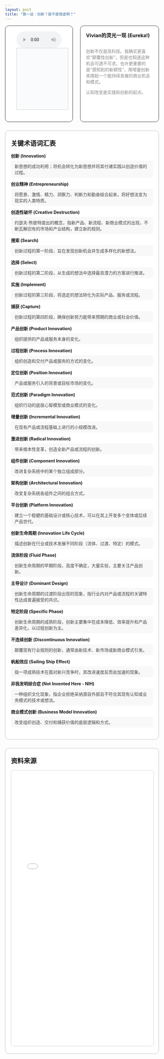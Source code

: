 ```yaml
---
layout: post
title: "第一话：创新？是不是很虚啊？"
---
```


<!-- 上方：音频+字幕 | Vivian 的灵光一现 -->
<div style="display: flex; gap: 24px; margin-bottom: 2em; align-items: stretch; max-height: 340px; min-height: 240px; max-width: 1000 px">
  <!-- 左上：音频+字幕 -->
  <div style="flex: 2 1 0; display: flex; flex-direction: column; justify-content: flex-start; border: 1px solid #222; border-radius: 12px; padding: 18px 36px; background: #fff;">
    <audio id="audio-ep1" controls style="width: 100%; max-width: 700px;">
      <source src="/class/assets/podcasts/innovation_ep1.wav" type="audio/wav">
      您的浏览器不支持 audio 元素。
    </audio>
    <div id="lrc-container-ep1" style="width: 100%; max-width: 700px; max-height: 240px; min-height: 180px; overflow-y: auto; border: 1px solid #ccc; padding: 10px; background: #fafbfc; margin-bottom: 1.5em;">
      <ul id="lrc-list-ep1" style="margin:0; padding:0;"></ul>
    </div>
  </div>
  <!-- 右上：Vivian 的灵光一现 -->
  <div style="flex: 1 1 0; border: 1px solid #222; border-radius: 12px; padding: 18px; background: #fff; min-width: 220px; max-height: 340px; display: flex; flex-direction: column;">
    <h3 style="margin-top:0;">Vivian的灵光一现 (Eureka!)</h3>
    <div style="flex:1; height: 100%; overflow-y: auto; min-height: 120px; color: #888;">
      <p> 创新不仅是高科技。我确实更喜欢“颠覆性创新”，但是也知道这种机会可遇不可求。也许更重要的是“感知到的新颖性”，用增量创新来撑起一个能持续发展的商业机会和模式。</p> 
      <p>认知改变是实践和创新的起点。</p>
    </div>
  </div>
</div>

<!-- 下方：关键术语表 | 资料来源 -->
<div style="margin-bottom:2em; border:1.5px solid #bbb; border-radius:12px; background:#fff; padding:24px 18px; max-width:1000px;">
  <h2 style="margin-top:0;">关键术语词汇表</h2>
  <ul style="list-style:none; padding:0; margin-top:1em;">
    <li style="margin-bottom:10px;">
      <div style="font-weight:bold;">创新 (Innovation)</div>
      <div style="margin-top:6px; color:#444; background:#f8f8f8; border-radius:6px; padding:8px 12px;">
        新思想的成功利用；将机会转化为新思想并将其付诸实践以创造价值的过程。
      </div>
    </li>
    <li style="margin-bottom:10px;">
      <div style="font-weight:bold;">创业精神 (Entrepreneurship)</div>
      <div style="margin-top:6px; color:#444; background:#f8f8f8; border-radius:6px; padding:8px 12px;">
        将愿景、激情、精力、洞察力、判断力和勤奋结合起来，将好想法变为现实的人类特质。
      </div>
    </li>
    <li style="margin-bottom:10px;">
      <div style="font-weight:bold;">创造性破坏 (Creative Destruction)</div>
      <div style="margin-top:6px; color:#444; background:#f8f8f8; border-radius:6px; padding:8px 12px;">
        约瑟夫·熊彼特提出的概念，指新产品、新流程、新商业模式的出现，不断瓦解旧有的市场和产业结构，建立新的规则。
      </div>
    </li>
    <li style="margin-bottom:10px;">
      <div style="font-weight:bold;">搜索 (Search)</div>
      <div style="margin-top:6px; color:#444; background:#f8f8f8; border-radius:6px; padding:8px 12px;">
        创新过程的第一阶段，旨在发现创新机会并生成多样化的新想法。
      </div>
    </li>
    <li style="margin-bottom:10px;">
      <div style="font-weight:bold;">选择 (Select)</div>
      <div style="margin-top:6px; color:#444; background:#f8f8f8; border-radius:6px; padding:8px 12px;">
        创新过程的第二阶段，从生成的想法中选择最具潜力的方案进行推进。
      </div>
    </li>
    <li style="margin-bottom:10px;">
      <div style="font-weight:bold;">实施 (Implement)</div>
      <div style="margin-top:6px; color:#444; background:#f8f8f8; border-radius:6px; padding:8px 12px;">
        创新过程的第三阶段，将选定的想法转化为实际产品、服务或流程。
      </div>
    </li>
    <li style="margin-bottom:10px;">
      <div style="font-weight:bold;">捕获 (Capture)</div>
      <div style="margin-top:6px; color:#444; background:#f8f8f8; border-radius:6px; padding:8px 12px;">
        创新过程的第四阶段，确保创新努力能带来预期的商业或社会价值。
      </div>
    </li>
    <li style="margin-bottom:10px;">
      <div style="font-weight:bold;">产品创新 (Product Innovation)</div>
      <div style="margin-top:6px; color:#444; background:#f8f8f8; border-radius:6px; padding:8px 12px;">
        组织提供的产品或服务本身的变化。
      </div>
    </li>
    <li style="margin-bottom:10px;">
      <div style="font-weight:bold;">过程创新 (Process Innovation)</div>
      <div style="margin-top:6px; color:#444; background:#f8f8f8; border-radius:6px; padding:8px 12px;">
        组织创造和交付产品或服务的方式的变化。
      </div>
    </li>
    <li style="margin-bottom:10px;">
      <div style="font-weight:bold;">定位创新 (Position Innovation)</div>
      <div style="margin-top:6px; color:#444; background:#f8f8f8; border-radius:6px; padding:8px 12px;">
        产品或服务引入的背景或目标市场的变化。
      </div>
    </li>
    <li style="margin-bottom:10px;">
      <div style="font-weight:bold;">范式创新 (Paradigm Innovation)</div>
      <div style="margin-top:6px; color:#444; background:#f8f8f8; border-radius:6px; padding:8px 12px;">
        组织行动的底层心智模型或商业模式的变化。
      </div>
    </li>
    <li style="margin-bottom:10px;">
      <div style="font-weight:bold;">增量创新 (Incremental Innovation)</div>
      <div style="margin-top:6px; color:#444; background:#f8f8f8; border-radius:6px; padding:8px 12px;">
        在现有产品或流程基础上进行的小规模改进。
      </div>
    </li>
    <li style="margin-bottom:10px;">
      <div style="font-weight:bold;">激进创新 (Radical Innovation)</div>
      <div style="margin-top:6px; color:#444; background:#f8f8f8; border-radius:6px; padding:8px 12px;">
        带来根本性变革，创造全新产品或流程的创新。
      </div>
    </li>
    <li style="margin-bottom:10px;">
      <div style="font-weight:bold;">组件创新 (Component Innovation)</div>
      <div style="margin-top:6px; color:#444; background:#f8f8f8; border-radius:6px; padding:8px 12px;">
        改进复杂系统中的某个独立组成部分。
      </div>
    </li>
    <li style="margin-bottom:10px;">
      <div style="font-weight:bold;">架构创新 (Architectural Innovation)</div>
      <div style="margin-top:6px; color:#444; background:#f8f8f8; border-radius:6px; padding:8px 12px;">
        改变复杂系统各组件之间的组合方式。
      </div>
    </li>
    <li style="margin-bottom:10px;">
      <div style="font-weight:bold;">平台创新 (Platform Innovation)</div>
      <div style="margin-top:6px; color:#444; background:#f8f8f8; border-radius:6px; padding:8px 12px;">
        建立一个稳健的基础设计或核心技术，可以在其上开发多个变体或后续产品世代。
      </div>
    </li>
    <li style="margin-bottom:10px;">
      <div style="font-weight:bold;">创新生命周期 (Innovation Life Cycle)</div>
      <div style="margin-top:6px; color:#444; background:#f8f8f8; border-radius:6px; padding:8px 12px;">
        描述创新在行业或技术发展不同阶段（流体、过渡、特定）的模式。
      </div>
    </li>
    <li style="margin-bottom:10px;">
      <div style="font-weight:bold;">流体阶段 (Fluid Phase)</div>
      <div style="margin-top:6px; color:#444; background:#f8f8f8; border-radius:6px; padding:8px 12px;">
        创新生命周期的早期阶段，高度不确定，大量实验，主要关注产品创新。
      </div>
    </li>
    <li style="margin-bottom:10px;">
      <div style="font-weight:bold;">主导设计 (Dominant Design)</div>
      <div style="margin-top:6px; color:#444; background:#f8f8f8; border-radius:6px; padding:8px 12px;">
        创新生命周期的过渡阶段出现的现象，指行业内对产品或流程的关键特性达成普遍接受的共识。
      </div>
    </li>
    <li style="margin-bottom:10px;">
      <div style="font-weight:bold;">特定阶段 (Specific Phase)</div>
      <div style="margin-top:6px; color:#444; background:#f8f8f8; border-radius:6px; padding:8px 12px;">
        创新生命周期的成熟阶段，创新主要集中在成本降低、效率提升和产品差异化，以过程创新为主。
      </div>
    </li>
    <li style="margin-bottom:10px;">
      <div style="font-weight:bold;">不连续创新 (Discontinuous Innovation)</div>
      <div style="margin-top:6px; color:#444; background:#f8f8f8; border-radius:6px; padding:8px 12px;">
        颠覆现有行业规则的创新，通常由新技术、新市场或新商业模式引发。
      </div>
    </li>
    <li style="margin-bottom:10px;">
      <div style="font-weight:bold;">帆船效应 (Sailing Ship Effect)</div>
      <div style="margin-top:6px; color:#444; background:#f8f8f8; border-radius:6px; padding:8px 12px;">
        指一项成熟技术在面对新兴竞争时，其改进速度反而会加速的现象。
      </div>
    </li>
    <li style="margin-bottom:10px;">
      <div style="font-weight:bold;">非我发明综合症 (Not Invented Here - NIH)</div>
      <div style="margin-top:6px; color:#444; background:#f8f8f8; border-radius:6px; padding:8px 12px;">
        一种组织文化现象，指企业拒绝采纳源自外部且不符合其现有认知或业务模式的技术或想法。
      </div>
    </li>
    <li style="margin-bottom:10px;">
      <div style="font-weight:bold;">商业模式创新 (Business Model Innovation)</div>
      <div style="margin-top:6px; color:#444; background:#f8f8f8; border-radius:6px; padding:8px 12px;">
        改变组织创造、交付和捕获价值的底层逻辑和方式。
      </div>
    </li>
  </ul>
</div>

<!-- 资料来源模块 -->
<div style="margin-bottom: 2em; border: 1.5px solid #bbb; border-radius: 12px; background: #fff; padding: 24px 18px; max-width: 1000px; max-height: 1100px;">
  <h2 style="margin-top: 0;">资料来源</h2>
  <iframe src="/class/assets/podcasts/Chapter 1.pdf" width="100%" height="900px" style="border:1px solid #ccc; border-radius:8px;"></iframe>
</div>

<script>
async function fetchLRC(url) {
  const res = await fetch(url);
  return await res.text();
}
function parseLRC(lrc) {
  const lines = lrc.split('\n');
  const result = [];
  const timeExp = /^(\d{2}):(\d{2})\s+/;
  for (let line of lines) {
    const match = timeExp.exec(line);
    if (match) {
      const min = parseInt(match[1]);
      const sec = parseInt(match[2]);
      const time = min * 60 + sec;
      const text = line.replace(timeExp, '').trim();
      result.push({ time, text });
    }
  }
  return result;
}
function renderLRC(lrcArr) {
  const ul = document.getElementById('lrc-list-ep1');
  ul.innerHTML = '';
  lrcArr.forEach((item, idx) => {
    const li = document.createElement('li');
    li.textContent = item.text;
    li.setAttribute('data-idx', idx);
    li.style.listStyle = 'none';
    ul.appendChild(li);
  });
}
function syncLRC(audio, lrcArr) {
  const ul = document.getElementById('lrc-list-ep1');
  audio.addEventListener('timeupdate', () => {
    const currentTime = audio.currentTime;
    let idx = 0;
    for (let i = 0; i < lrcArr.length; i++) {
      if (currentTime >= lrcArr[i].time) idx = i;
      else break;
    }
    ul.querySelectorAll('li').forEach(li => li.classList.remove('active'));
    const activeLi = ul.querySelector(`li[data-idx=\"${idx}\"]`);
    if (activeLi) {
      activeLi.classList.add('active');
      activeLi.scrollIntoView({ behavior: 'smooth', block: 'center' });
    }
  });
}
(async function() {
  const lrcText = await fetchLRC('/class/assets/podcasts/innovation_ep1.txt');
  const lrcArr = parseLRC(lrcText);
  renderLRC(lrcArr);
  const audio = document.getElementById('audio-ep1');
  syncLRC(audio, lrcArr);
})();

function setAudioSpeed(rate) {
  var audio = document.getElementById('audio-ep1');
  audio.playbackRate = rate;
}
</script>
<style>
#lrc-list-ep1 li.active {
  color: #fff;
  background: #0078d7;
  font-weight: bold;
}
#lrc-list-ep1 li {
  padding: 2px 0;
  transition: background 0.2s;
  font-size: 1.08em;
  line-height: 1.7;
}
</style>


